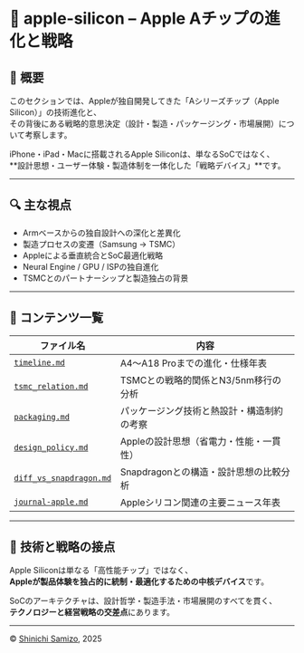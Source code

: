 # 🍎 apple-silicon – Apple Aチップの進化と戦略

## 🧭 概要

このセクションでは、Appleが独自開発してきた「Aシリーズチップ（Apple Silicon）」の技術進化と、  
その背後にある戦略的意思決定（設計・製造・パッケージング・市場展開）について考察します。

iPhone・iPad・Macに搭載されるApple Siliconは、単なるSoCではなく、  
**設計思想・ユーザー体験・製造体制を一体化した「戦略デバイス」**です。

---

## 🔍 主な視点

- Armベースからの独自設計への深化と差異化  
- 製造プロセスの変遷（Samsung → TSMC）  
- Appleによる垂直統合とSoC最適化戦略  
- Neural Engine / GPU / ISPの独自進化  
- TSMCとのパートナーシップと製造独占の背景  

---

## 📂 コンテンツ一覧

| ファイル名 | 内容 |
|------------|------|
| [`timeline.md`](./timeline.md) | A4〜A18 Proまでの進化・仕様年表 |
| [`tsmc_relation.md`](./tsmc_relation.md) | TSMCとの戦略的関係とN3/5nm移行の分析 |
| [`packaging.md`](./packaging.md) | パッケージング技術と熱設計・構造制約の考察 |
| [`design_policy.md`](./design_policy.md) | Appleの設計思想（省電力・性能・一貫性） |
| [`diff_vs_snapdragon.md`](./diff_vs_snapdragon.md) | Snapdragonとの構造・設計思想の比較分析 |
| [`journal-apple.md`](./journal-apple.md) | Appleシリコン関連の主要ニュース年表 |

---

## 🎯 技術と戦略の接点

Apple Siliconは単なる「高性能チップ」ではなく、  
**Appleが製品体験を独占的に統制・最適化するための中核デバイス**です。

SoCのアーキテクチャは、設計哲学・製造手法・市場展開のすべてを貫く、  
**テクノロジーと経営戦略の交差点**にあります。

---

© [Shinichi Samizo](https://github.com/Samizo-AITL), 2025
